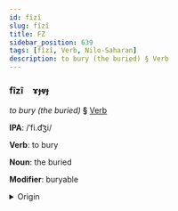 ```yaml
---
id: fîzî
slug: fîzî
title: FZ
sidebar_position: 639
tags: [fîzî, Verb, Nilo-Saharan]
description: to bury (the buried) § Verb
---
```


### fîzî&emsp;<span kind="abugida">ɤɟⱴɟ</span>

*to bury (the buried)* **§** [Verb](../../tags/Verb)

**IPA**: /ˈfi.d͡ʒi/

**Verb**: to bury

**Noun**: the buried

**Modifier**: buryable

<details>
    <summary>Origin</summary>
    Songhay fiji [fid͡ʒi]<br/>
    <em>Nilo-Saharan Language Family</em>
</details>